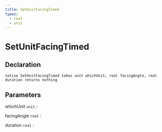 ```yaml
---
title: SetUnitFacingTimed
types:
  - real
  - unit
---
```


# SetUnitFacingTimed

## Declaration

```jass
native SetUnitFacingTimed takes unit whichUnit, real facingAngle, real duration returns nothing
```

## Parameters
whichUnit `unit`
: 

facingAngle `real`
: 

duration `real`
: 
